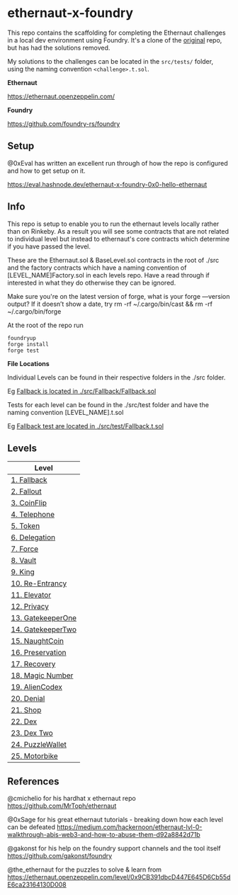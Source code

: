 # ethernaut-x-foundry

This repo contains the scaffolding for completing the Ethernaut challenges in a local dev environment using Foundry. It's a clone of the [original](https://github.com/ciaranmcveigh5/ethernaut-x-foundry) repo, but has had the solutions removed.

My solutions to the challenges can be located in the `src/tests/` folder, using the naming convention `<challenge>.t.sol`.

**Ethernaut**

https://ethernaut.openzeppelin.com/

**Foundry**

https://github.com/foundry-rs/foundry

## Setup

@0xEval has written an excellent run through of how the repo is configured and how to get setup on it.

https://eval.hashnode.dev/ethernaut-x-foundry-0x0-hello-ethernaut

## Info

This repo is setup to enable you to run the ethernaut levels locally rather than on Rinkeby. As a result you will see some contracts that are not related to individual level but instead to ethernaut's core contracts which determine if you have passed the level.

These are the Ethernaut.sol & BaseLevel.sol contracts in the root of ./src and the factory contracts which have a naming convention of [LEVEL_NAME]Factory.sol in each levels repo. Have a read through if interested in what they do otherwise they can be ignored.

Make sure you're on the latest version of forge, what is your forge —version output?
If it doesn’t show a date, try rm -rf ~/.cargo/bin/cast && rm -rf ~/.cargo/bin/forge

At the root of the repo run

```
foundryup
forge install
forge test
```

**File Locations**

Individual Levels can be found in their respective folders in the ./src folder.

Eg [Fallback is located in ./src/Fallback/Fallback.sol](src/Fallback/Fallback.sol)

Tests for each level can be found in the ./src/test folder and have the naming convention [LEVEL_NAME].t.sol

Eg [Fallback test are located in ./src/test/Fallback.t.sol](src/test/Fallback.t.sol)

## Levels

| Level                                  |
| -------------------------------------- |
| [1. Fallback](src/Fallback)            |
| [2. Fallout](src/Fallout)              |
| [3. CoinFlip](src/CoinFlip)            |
| [4. Telephone](src/Telephone)          |
| [5. Token](src/Token)                  |
| [6. Delegation](src/Delegation)        |
| [7. Force](src/Force)                  |
| [8. Vault](src/Vault)                  |
| [9. King](src/King)                    |
| [10. Re-Entrancy](src/Reentrance)      |
| [11. Elevator](src/Elevator)           |
| [12. Privacy](src/Privacy)             |
| [13. GatekeeperOne](src/GatekeeperOne) |
| [14. GatekeeperTwo](src/GatekeeperTwo) |
| [15. NaughtCoin](src/NaughtCoin)       |
| [16. Preservation](src/Preservation)   |
| [17. Recovery](src/Recovery)           |
| [18. Magic Number](src/MagicNum)       |
| [19. AlienCodex](src/AlienCodex)       |
| [20. Denial](src/Denial)               |
| [21. Shop](src/Shop)                   |
| [22. Dex](src/Dex)                     |
| [23. Dex Two](src/DexTwo)              |
| [24. PuzzleWallet](src/PuzzleWallet)   |
| [25. Motorbike](src/Motorbike)         |

## References

@cmichelio for his hardhat x ethernaut repo
https://github.com/MrToph/ethernaut

@0xSage for his great ethernaut tutorials - breaking down how each level can be defeated
https://medium.com/hackernoon/ethernaut-lvl-0-walkthrough-abis-web3-and-how-to-abuse-them-d92a8842d71b

@gakonst for his help on the foundry support channels and the tool itself
https://github.com/gakonst/foundry

@the_ethernaut for the puzzles to solve & learn from
https://ethernaut.openzeppelin.com/level/0x9CB391dbcD447E645D6Cb55dE6ca23164130D008
